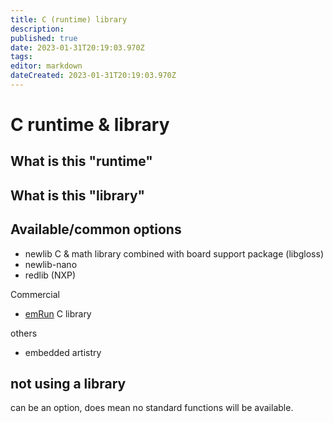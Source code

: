 ```yaml
---
title: C (runtime) library
description: 
published: true
date: 2023-01-31T20:19:03.970Z
tags: 
editor: markdown
dateCreated: 2023-01-31T20:19:03.970Z
---
```


# C runtime & library

## What is this "runtime"

## What is this "library"



## Available/common options

* newlib
C & math library combined with board support package (libgloss)
* newlib-nano
* redlib (NXP)

Commercial 
* [emRun](https://www.segger.com/products/development-tools/runtime-library/)
C library

others
* embedded artistry

## not using a library

can be an option, does mean no standard functions will be available.